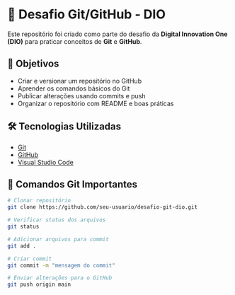 # 📌 Desafio Git/GitHub - DIO

Este repositório foi criado como parte do desafio da **Digital Innovation One (DIO)** para praticar conceitos de **Git** e **GitHub**.

## 🎯 Objetivos
- Criar e versionar um repositório no GitHub
- Aprender os comandos básicos do Git
- Publicar alterações usando commits e push
- Organizar o repositório com README e boas práticas

## 🛠️ Tecnologias Utilizadas
- [Git](https://git-scm.com/)
- [GitHub](https://github.com/)
- [Visual Studio Code](https://code.visualstudio.com/)

## 📖 Comandos Git Importantes
```bash
# Clonar repositório
git clone https://github.com/seu-usuario/desafio-git-dio.git

# Verificar status dos arquivos
git status

# Adicionar arquivos para commit
git add .

# Criar commit
git commit -m "mensagem do commit"

# Enviar alterações para o GitHub
git push origin main
